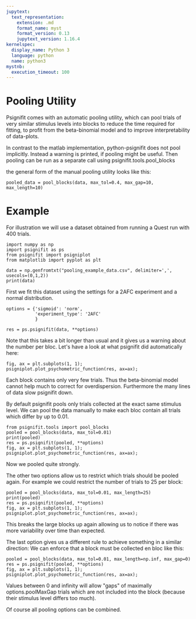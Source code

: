 ```yaml
---
jupytext:
  text_representation:
    extension: .md
    format_name: myst
    format_version: 0.13
    jupytext_version: 1.16.4
kernelspec:
  display_name: Python 3
  language: python
  name: python3
mystnb:
  execution_timeout: 100
---
```

# Pooling Utility

Psignifit comes with an automatic pooling utility, which can pool trials of very similar stimulus levels into blocks to reduce the time required for fitting, to profit from the beta-binomial model and to improve interpretability of data-plots.

In contrast to the matlab implementation, python-psignifit does not pool implicitly. Instead a warning is printed, if pooling might be useful. Then pooling can be run as a separate call using psignifit.tools.pool_blocks

the general form of the manual pooling utility looks like this:
```{code-cell} ipython3
pooled_data = pool_blocks(data, max_tol=0.4, max_gap=10, max_length=10)
```

# Example
For illustration we will use a dataset obtained from running a Quest run with 400 trials.

```{code-cell} ipython3
import numpy as np
import psignifit as ps
from psignifit import psigniplot
from matplotlib import pyplot as plt

data = np.genfromtxt("pooling_example_data.csv", delimiter=',', usecols=(0,1,2))
print(data)
```

First we fit this dataset using the settings for a 2AFC experiment and a normal distribution.


```{code-cell} ipython3
options = {'sigmoid': 'norm',
           'experiment_type': '2AFC'
           }

res = ps.psignifit(data, **options)
```
Note that this takes a bit longer than usual and it gives us a warning about the number per bloc. Let's have a look at what psignifit did automatically here:

```{code-cell} ipython3
fig, ax = plt.subplots(1, 1);
psigniplot.plot_psychometric_function(res, ax=ax);
```
Each block contains only very few trials. Thus the beta-binomial model cannot help much to correct for overdispersion. Furthermore the many lines of data slow psignifit down.


By default psignifit pools only trials collected at the exact same stimulus level. We can pool the data manually to make each bloc contain all trials which differ by up to 0.01.


```{code-cell} ipython3
from psignifit.tools import pool_blocks
pooled = pool_blocks(data, max_tol=0.01)
print(pooled)
res = ps.psignifit(pooled, **options)
fig, ax = plt.subplots(1, 1);
psigniplot.plot_psychometric_function(res, ax=ax);
```

Now we pooled quite strongly.

The other two options allow us to restrict which trials should be pooled again. For example we could restrict the number of trials to 25 per block:

```{code-cell} ipython3
pooled = pool_blocks(data, max_tol=0.01, max_length=25)
print(pooled)
res = ps.psignifit(pooled, **options)
fig, ax = plt.subplots(1, 1);
psigniplot.plot_psychometric_function(res, ax=ax);
```

This breaks the large blocks up again allowing us to notice if there was more variability over time than expected.

The last option gives us a different rule to achieve something in a similar direction: We can enforce that a block must be collected en bloc like this:

```{code-cell} ipython3
pooled = pool_blocks(data, max_tol=0.01, max_length=np.inf, max_gap=0)
res = ps.psignifit(pooled, **options)
fig, ax = plt.subplots(1, 1);
psigniplot.plot_psychometric_function(res, ax=ax);
```
Values between 0 and infinity will allow "gaps" of maximally options.poolMaxGap trials which are not included into the block (because their stimulus level differs too much).

Of course all pooling options can be combined.